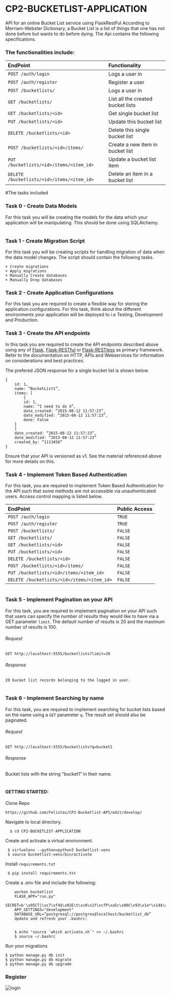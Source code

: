 # CP2-BUCKETLIST-APPLICATION
 API for an online Bucket List service using FlaskRestFul
According to Merriam-Webster Dictionary, a Bucket List is a list of things that one has not done before but wants to do before dying. The Api contains the following specifications.
### The functionalities include:

EndPoint    |   Functionality
:-----------|:---------------
`POST /auth/login`                          | Logs a user in
`POST /auth/register`                       | Register a user
`POST /bucketlists/`                        | Logs a user in
`GET /bucketlists/`                         | List all the created bucket lists
`GET /bucketlists/<id>`                     | Get single bucket list
`PUT /bucketlists/<id>`                     | Update this bucket list
`DELETE /bucketlists/<id>`                  | Delete this single bucket list
`POST /bucketlists/<id>/items/`             | Create a new item in bucket list
`PUT /bucketlists/<id>/items/<item_id>`     | Update a bucket list item
`DELETE /bucketlists/<id>/items/<item_id>`  | Delete an item in a bucket list
#The tasks included 

### Task 0 - Create Data Models

For this task you will be creating the models for the data which your application will be manipulating. This should be done using SQLAlchemy.

#

### Task 1 -  Create Migration Script

For this task you will be creating scripts for handling migration of data when the data model changes. The script should contain the following tasks.

	+ Create migrations
	+ Apply migrations
	+ Manually Create databases
	+ Manually Drop databases



### Task 2 - Create Application Configurations

For this task you are required to create a flexible way for storing the application configurations. For this task, think about the different environments your application will be deployed to i.e Testing, Development and Production.



### Task 3 - Create the API endpoints

In this task you are required to create the API endpoints described above using any of [Flask](http://flask.pocoo.org/), [Flask-RESTful](http://flask-restful-cn.readthedocs.org/en/0.3.4/) or [Flask-RESTless](https://flask-restless.readthedocs.org/en/latest/index.html) as primary framework. Refer to the documentation on HTTP, APIs and Webservices for information on considerations and best practices.

The prefered JSON response for a single bucket list is shown below.

	
	{
		id: 1,
		name: “BucketList1”,
		items: [
			{
		    id: 1,
		    name: “I need to do X”,
		    date_created: “2015-08-12 11:57:23”,
		    date_modified: “2015-08-12 11:57:23”,
		    done: False
		}
	    ]
		date_created: “2015-08-12 11:57:23”,
		date_modified: “2015-08-12 11:57:23”
		created_by: “1113456”
	}
	

Ensure that your API is versioned as v1. See the material referenced above for more details on this.



### Task 4 - Implement Token Based Authentication

For this task, you are required to implement Token Based Authentication for the API such that some methods are not accessible via unauthenticated users. Access control mapping is listed below.

EndPoint    |   Public Access
:-----------|:---------------
`POST /auth/login`                          |   `TRUE`
`POST /auth/register`                       |    `TRUE`
`POST /bucketlists/`                        |   `FALSE`
`GET /bucketlists/`                         |   `FALSE`
`GET /bucketlists/<id>`                     |   `FALSE`
`PUT /bucketlists/<id>`                     |   `FALSE`
`DELETE /bucketlists/<id>`                  |   `FALSE`
`POST /bucketlists/<id>/items/`             |   `FALSE`
`PUT /bucketlists/<id>/items/<item_id>`     |   `FALSE`
`DELETE /bucketlists/<id>/items/<item_id>`  |   `FALSE`

#

### Task 5 - Implement Pagination on your API

For this task, you are required to implement pagination on your API such that users can specify the number of results they would like to have via a GET parameter `limit`. The default number of results is 20 and the maximum number of results is 100.

###### Request

	GET http://localhost:5555/bucketlists?limit=20

###### Response

	20 bucket list records belonging to the logged in user.

#

### Task 6 - Implement Searching by name
For this task, you are required to implement searching for bucket lists based on the name using a `GET` parameter `q`. The result set should also be paginated.

###### Request

	GET http://localhost:5555/bucketlists?q=bucket1

###### Response

Bucket lists with the string “bucket1” in their name.

#
#### GETTING STARTED:
Clone Repo

	https://github.com/Felistas/CP2-Bucketlist-API/edit/develop/

Navigate to local directory.
 
	  $ cd CP2-BUCKETLIST-APPLICATION
  
 Create and activate a virtual environment.
 
 
	 $ virtualenv --python=python3 bucketlist-venv
	 $ source bucketlist-venv/bin/activate
 
 
 Install `requirements.txt`

	 $ pip install requirements.txt
 
 Create a .env file and include the following:
 
		workon bucketlist
		FLASK_APP="run.py"
		SECRET=b'\x05CT|\xc7\xf4$\x02E\t\xc0\x1f\xcfP\xa5c\x00C\x93\x1a*\x14$\xd5'
		APP_SETTINGS="development"
		DATABASE_URL=“postgresql://postgres@localhost/bucketlist_db”
		Update and refresh your .bashrc:


		$ echo "source `which activate.sh`" >> ~/.bashrc
		$ source ~/.bashrc
	
Run your migrations

	$ python manage.py db init
	$ python manage.py db migrate
	$ python manage.py db upgrade
	
	
### Register
![login](https://cloud.githubusercontent.com/assets/17156765/26498575/2c8283ba-4238-11e7-9008-4965ade15ef2.png)

